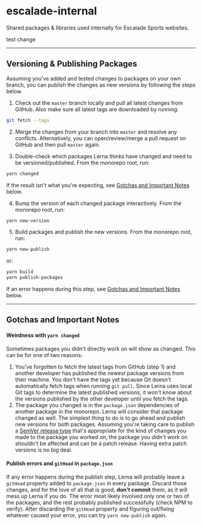 # escalade-internal
Shared packages & libraries used internally for Escalade Sports websites.

test change

---

## Versioning & Publishing Packages

Assuming you've added and tested changes to packages on your own branch, you can publish the changes as new versions by following the steps below.

1. Check out the `master` branch locally and pull all latest changes from GitHub. Also make sure all latest tags are downloaded by running:
```bash
git fetch --tags
```

2. Merge the changes from your branch into `master` and resolve any conflicts. Alternatively, you can open/review/merge a pull request on GitHub and then pull `master` again.

3. Double-check which packages Lerna thinks have changed and need to be versioned/published. From the monorepo root, run:
```bash
yarn changed
```
If the result isn't what you're expecting, see [Gotchas and Important Notes](#weirdness-with-yarn-changed) below.

4. Bump the version of each changed package interactively. From the monorepo root, run:
```bash
yarn new-version
```

5. Build packages and publish the new versions. From the monorepo root, run:
```bash
yarn new-publish
```
or:
```bash
yarn build
yarn publish-packages
```
If an error happens during this step, see [Gotchas and Important Notes](#publish-errors-and-githead-in-packagejson) below.

---

## Gotchas and Important Notes
#### Weirdness with `yarn changed`
Sometimes packages you didn't directly work on will show as changed. This can be for one of two reasons:
1. You've forgotten to fetch the latest tags from GitHub (step 1) and another developer has published the newest package versions from their machine. You don't have the tags yet because Git doesn't automatically fetch tags when running `git pull`. Since Lerna uses local Git tags to determine the latest published versions, it won't know about the versions published by the other developer until you fetch the tags.
2. The package you changed is in the `package.json` dependencies of another package in the monorepo. Lerna will consider that package changed as well. The simplest thing to do is to go ahead and publish new versions for both packages. Assuming you're taking care to publish a [SemVer release type](https://semver.org/) that's appropriate for the kind of changes you made to the package you worked on, the package you *didn't* work on shouldn't be affected and can be a patch release. Having extra patch versions is no big deal.

#### Publish errors and `gitHead` in `package.json`
If any error happens during the publish step, Lerna will probably leave a `gitHead` property added to `package.json` in every package. Discard those changes, and for the love of all that is good, **don't commit** them, as it will mess up Lerna if you do. The error most likely involved only one or two of the packages, and the rest probably published successfully (check NPM to verify). After discarding the `gitHead` property and figuring out/fixing whatever caused your error, you can try `yarn new-publish` again.
